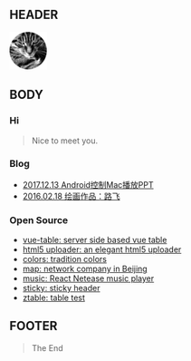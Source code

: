 ## HEADER

![img](./images/avatar.png)

## BODY

### Hi

> Nice to meet you.

### Blog

- [2017.12.13 Android控制Mac播放PPT](source/2017.12.13.controller.md)
- [2016.02.18 绘画作品：路飞](source/2016.02.18.lufei.md)

### Open Source

- [vue-table: server side based vue table](https://github.com/zhaobao/vue-table)
- [html5 uploader: an elegant html5 uploader](./open/uploader/index.html)
- [colors: tradition colors](./open/colors/index.html)
- [map: network company in Beijing](./open/map/index.html)
- [music: React Netease music player](./open/music/index.html)
- [sticky: sticky header](./open/sticky/index.html)
- [ztable: table test](./open/ztable/index.html)

## FOOTER

> The End